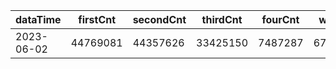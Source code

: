 |dataTime|firstCnt|secondCnt|thirdCnt|fourCnt|winCnt|vrate|wrate|
|-|-|-|-|-|-|-|-|
|2023-06-02|44769081|44357626|33425150|7487287|6710900|86.7%|14.3%|
